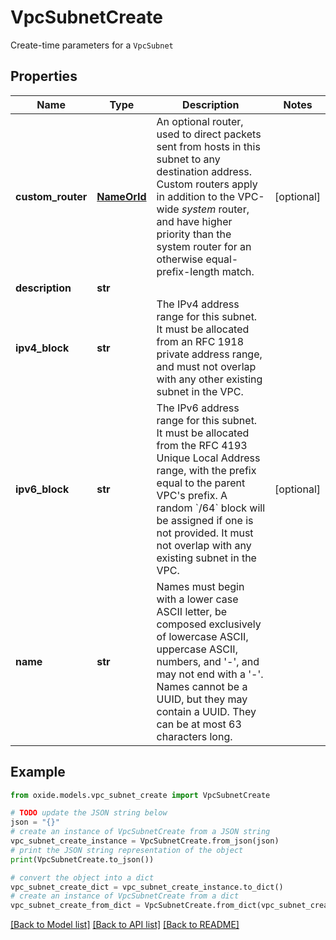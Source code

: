 # VpcSubnetCreate

Create-time parameters for a `VpcSubnet`

## Properties

Name | Type | Description | Notes
------------ | ------------- | ------------- | -------------
**custom_router** | [**NameOrId**](NameOrId.md) | An optional router, used to direct packets sent from hosts in this subnet to any destination address.  Custom routers apply in addition to the VPC-wide *system* router, and have higher priority than the system router for an otherwise equal-prefix-length match. | [optional] 
**description** | **str** |  | 
**ipv4_block** | **str** | The IPv4 address range for this subnet.  It must be allocated from an RFC 1918 private address range, and must not overlap with any other existing subnet in the VPC. | 
**ipv6_block** | **str** | The IPv6 address range for this subnet.  It must be allocated from the RFC 4193 Unique Local Address range, with the prefix equal to the parent VPC&#39;s prefix. A random &#x60;/64&#x60; block will be assigned if one is not provided. It must not overlap with any existing subnet in the VPC. | [optional] 
**name** | **str** | Names must begin with a lower case ASCII letter, be composed exclusively of lowercase ASCII, uppercase ASCII, numbers, and &#39;-&#39;, and may not end with a &#39;-&#39;. Names cannot be a UUID, but they may contain a UUID. They can be at most 63 characters long. | 

## Example

```python
from oxide.models.vpc_subnet_create import VpcSubnetCreate

# TODO update the JSON string below
json = "{}"
# create an instance of VpcSubnetCreate from a JSON string
vpc_subnet_create_instance = VpcSubnetCreate.from_json(json)
# print the JSON string representation of the object
print(VpcSubnetCreate.to_json())

# convert the object into a dict
vpc_subnet_create_dict = vpc_subnet_create_instance.to_dict()
# create an instance of VpcSubnetCreate from a dict
vpc_subnet_create_from_dict = VpcSubnetCreate.from_dict(vpc_subnet_create_dict)
```
[[Back to Model list]](../README.md#documentation-for-models) [[Back to API list]](../README.md#documentation-for-api-endpoints) [[Back to README]](../README.md)


